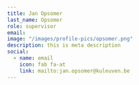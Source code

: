 ```yaml
---
title: Jan Opsomer
last_name: Opsomer
role: supervisor
email: 
image: "/images/profile-pics/opsomer.png"
description: this is meta description
social:
  - name: email
    icon: fab fa-at
    link: mailto:jan.opsomer@kuleuven.be
---
```


